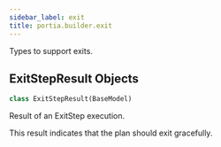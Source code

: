 ```yaml
---
sidebar_label: exit
title: portia.builder.exit
---
```


Types to support exits.

## ExitStepResult Objects

```python
class ExitStepResult(BaseModel)
```

Result of an ExitStep execution.

This result indicates that the plan should exit gracefully.

